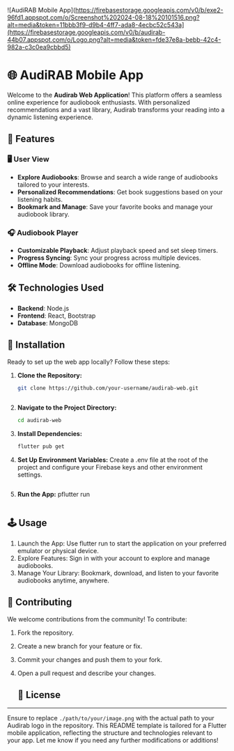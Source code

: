 ![AudiRAB Mobile App](https://firebasestorage.googleapis.com/v0/b/exe2-96fd1.appspot.com/o/Screenshot%202024-08-18%20101516.png?alt=media&token=11bbb3f9-d9b4-4ff7-ada8-4ecbc52c543a](https://firebasestorage.googleapis.com/v0/b/audirab-44b07.appspot.com/o/Logo.png?alt=media&token=fde37e8a-bebb-42c4-982a-c3c0ea9cbbd5)

# 🌐 AudiRAB Mobile App

Welcome to the **Audirab Web Application**! This platform offers a seamless online experience for audiobook enthusiasts. With personalized recommendations and a vast library, Audirab transforms your reading into a dynamic listening experience.

## 🚀 Features

### 🖥️ User View
- **Explore Audiobooks**: Browse and search a wide range of audiobooks tailored to your interests.
- **Personalized Recommendations**: Get book suggestions based on your listening habits.
- **Bookmark and Manage**: Save your favorite books and manage your audiobook library.

### 🎧 Audiobook Player
- **Customizable Playback**: Adjust playback speed and set sleep timers.
- **Progress Syncing**: Sync your progress across multiple devices.
- **Offline Mode**: Download audiobooks for offline listening.

## 🛠️ Technologies Used
- **Backend**: Node.js
- **Frontend**: React, Bootstrap
- **Database**: MongoDB

## 🔧 Installation

Ready to set up the web app locally? Follow these steps:

1. **Clone the Repository:**
   ```bash
   git clone https://github.com/your-username/audirab-web.git
     
   ```
2. **Navigate to the Project Directory:**
   ```bash
   cd audirab-web
   ```
3. **Install Dependencies:**
   ```bash
   flutter pub get
   ```
4. **Set Up Environment Variables:**
   Create a .env file at the root of the project and configure your Firebase keys and other environment settings.
   ```
5. **Run the App:**
     pflutter run

   ```

## 🕹️ Usage

1. Launch the App: Use flutter run to start the application on your preferred emulator or physical device.
2. Explore Features: Sign in with your account to explore and manage audiobooks.
3. Manage Your Library: Bookmark, download, and listen to your favorite audiobooks anytime, anywhere.

  ## 🤝 Contributing

We welcome contributions from the community! To contribute:
1. Fork the repository.
2. Create a new branch for your feature or fix.
3. Commit your changes and push them to your fork.
4. Open a pull request and describe your changes.

   ## 📜 License
---

Ensure to replace `./path/to/your/image.png` with the actual path to your Audirab logo in the repository. This README template is tailored for a Flutter mobile application, reflecting the structure and technologies relevant to your app. Let me know if you need any further modifications or additions!


